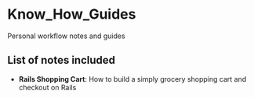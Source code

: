 # Know_How_Guides
Personal workflow notes and guides

## List of notes included
- **Rails Shopping Cart**: How to build a simply grocery shopping cart and checkout on Rails
